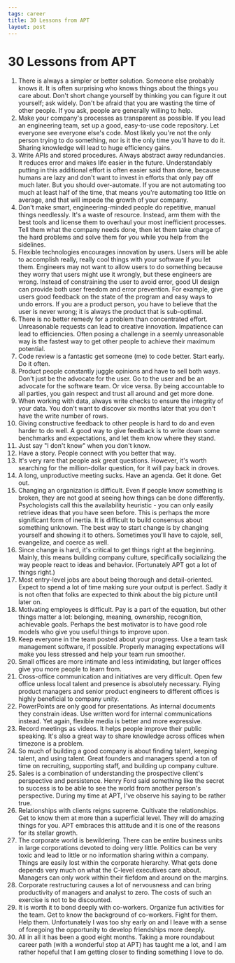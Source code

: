 ```yaml
--- 
tags: career
title: 30 Lessons from APT
layout: post
---
```


# 30 Lessons from APT

1. There is always a simpler or better solution. Someone else probably knows it. It is often surprising who knows things about the things you care about. Don't short change yourself by thinking you can figure it out yourself; ask widely. Don't be afraid that you are wasting the time of other people. If you ask, people are generally willing to help. 
2. Make your company's processes as transparent as possible. If you lead an engineering team, set up a good, easy-to-use code repository. Let everyone see everyone else's code. Most likely you're not the only person trying to do something, nor is it the only time you'll have to do it. Sharing knowledge will lead to huge efficiency gains. 
3. Write APIs and stored procedures. Always abstract away redundancies. It reduces error and makes life easier in the future. Understandably putting in this additional effort is often easier said than done, because humans are lazy and don't want to invest in efforts that only pay off much later. But you should over-automate. If you are not automating too much at least half of the time, that means you're automating too little on average, and that will impede the growth of your company. 
4. Don't make smart, engineering-minded people do repetitive, manual things needlessly. It's a waste of resource. Instead, arm them with the best tools and license them to overhaul your most inefficient processes. Tell them what the company needs done, then let them take charge of the hard problems and solve them for you while you help from the sidelines. 
5. Flexible technologies encourages innovation by users. Users will be able to accomplish really, really cool things with your software if you let them. Engineers may not want to allow users to do something because they worry that users might use it wrongly, but these engineers are wrong. Instead of constraining the user to avoid error, good UI design can provide both user freedom and error prevention. For example, give users good feedback on the state of the program and easy ways to undo errors. If you are a product person, you have to believe that the user is never wrong; it is always the product that is sub-optimal. 
6. There is no better remedy for a problem than concentrated effort. Unreasonable requests can lead to creative innovation. Impatience can lead to efficiencies. Often posing a challenge in a seemly unreasonable way is the fastest way to get other people to achieve their maximum potential. 
7. Code review is a fantastic get someone (me) to code better. Start early. Do it often. 
8. Product people constantly juggle opinions and have to sell both ways. Don't just be the advocate for the user. Go to the user and be an advocate for the software team. Or vice versa. By being accountable to all parties, you gain respect and trust all around and get more done. 
9. When working with data, always write checks to ensure the integrity of your data. You don't want to discover six months later that you don't have the write number of rows. 
10. Giving constructive feedback to other people is hard to do and even harder to do well. A good way to give feedback is to write down some benchmarks and expectations, and let them know where they stand. 
11. Just say "I don't know" when you don't know.  
12. Have a story. People connect with you better that way. 
13. It's very rare that people ask great questions. However, it's worth searching for the million-dollar question, for it will pay back in droves. 
14. A long, unproductive meeting sucks. Have an agenda. Get it done. Get out. 
15. Changing an organization is difficult. Even if people know something is broken, they are not good at seeing how things can be done differently. Psychologists call this the availability heuristic - you can only easily retrieve ideas that you have seen before. This is perhaps the more significant form of inertia. It is difficult to build consensus about something unknown. The best way to start change is by changing yourself and showing it to others. Sometimes you'll have to cajole, sell, evangelize, and coerce as well. 
16. Since change is hard, it's critical to get things right at the beginning. Mainly, this means building company culture, specifically socializing the way people react to ideas and behavior. (Fortunately APT got a lot of things right.)
17. Most entry-level jobs are about being thorough and detail-oriented. Expect to spend a lot of time making sure your output is perfect. Sadly it is not often that folks are expected to think about the big picture until later on. 
18. Motivating employees is difficult. Pay is a part of the equation, but other things matter a lot: belonging, meaning, ownership, recognition, achievable goals. Perhaps the best motivator is to have good role models who give you useful things to improve upon. 
19. Keep everyone in the team posted about your progress. Use a team task management software, if possible. Properly managing expectations will make you less stressed and help your team run smoother. 
20. Small offices are more intimate and less intimidating, but larger offices give you more people to learn from. 
21. Cross-office communication and initiatives are very difficult. Open few office unless local talent and presence is absolutely necessary. Flying product managers and senior product engineers to different offices is highly beneficial to company unity. 
22. PowerPoints are only good for presentations. As internal documents they constrain ideas. Use written word for internal communications instead. Yet again, flexible media is better and more expressive. 
23. Record meetings as videos. It helps people improve their public speaking. It's also a great way to share knowledge across offices when timezone is a problem. 
24. So much of building a good company is about finding talent, keeping talent, and using talent. Great founders and managers spend a ton of time on recruiting, supporting staff, and building up company culture. 
25. Sales is a combination of understanding the prospective client's perspective and persistence. Henry Ford said something like the secret to success is to be able to see the world from another person's perspective. During my time at APT, I've observe his saying to be rather true. 
26. Relationships with clients reigns supreme. Cultivate the relationships. Get to know them at more than a superficial level. They will do amazing things for you. APT embraces this attitude and it is one of the reasons for its stellar growth. 
27. The corporate world is bewildering. There can be entire business units in large corporations devoted to doing very little. Politics can be very toxic and lead to little or no information sharing within a company. Things are easily lost within the corporate hierarchy. What gets done depends very much on what the C-level executives care about. Managers can only work within their fiefdom and around on the margins. 
28. Corporate restructuring causes a lot of nervousness and can bring productivity of managers and analyst to zero. The costs of such an exercise is not to be discounted. 
29. It is worth it to bond deeply with co-workers. Organize fun activities for the team. Get to know the background of co-workers. Fight for them. Help them. Unfortunately I was too shy early on and I leave with a sense of foregoing the opportunity to develop friendships more deeply. 
30. All in all it has been a good eight months. Taking a more roundabout career path (with a wonderful stop at APT) has taught me a lot, and I am rather hopeful that I am getting closer to finding something I love to do. 
